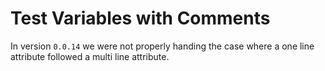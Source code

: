 # Test Variables with Comments

In version `0.0.14` we were not properly handing the case where a one line
attribute followed a multi line attribute.
